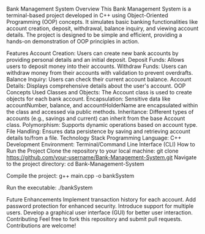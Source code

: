 Bank Management System
Overview
This Bank Management System is a terminal-based project developed in C++ using Object-Oriented Programming (OOP) concepts. It simulates basic banking functionalities like account creation, deposit, withdrawal, balance inquiry, and viewing account details. The project is designed to be simple and efficient, providing a hands-on demonstration of OOP principles in action.

Features
Account Creation: Users can create new bank accounts by providing personal details and an initial deposit.
Deposit Funds: Allows users to deposit money into their accounts.
Withdraw Funds: Users can withdraw money from their accounts with validation to prevent overdrafts.
Balance Inquiry: Users can check their current account balance.
Account Details: Displays comprehensive details about the user's account.
OOP Concepts Used
Classes and Objects: The Account class is used to create objects for each bank account.
Encapsulation: Sensitive data like accountNumber, balance, and accountHolderName are encapsulated within the class and accessed via public methods.
Inheritance: Different types of accounts (e.g., savings and current) can inherit from the base Account class.
Polymorphism: Supports dynamic operations based on account type.
File Handling: Ensures data persistence by saving and retrieving account details to/from a file.
Technology Stack
Programming Language: C++
Development Environment: Terminal/Command Line Interface (CLI)
How to Run the Project
Clone the repository to your local machine:
git clone https://github.com/your-username/Bank-Management-System.git
Navigate to the project directory:
cd Bank-Management-System

Compile the project:
g++ main.cpp -o bankSystem

Run the executable:
./bankSystem

Future Enhancements
Implement transaction history for each account.
Add password protection for enhanced security.
Introduce support for multiple users.
Develop a graphical user interface (GUI) for better user interaction.
Contributing
Feel free to fork this repository and submit pull requests. Contributions are welcome!
